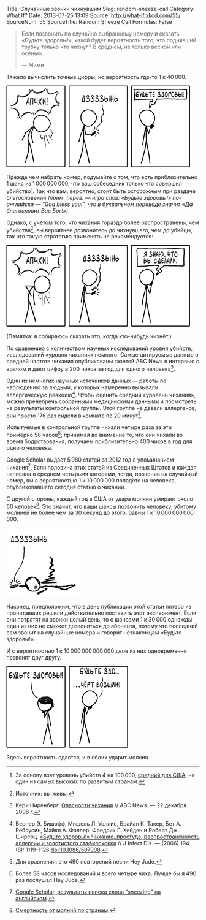Title: Случайные звонки чихнувшим
Slug: random-sneeze-call
Category: What If?
Date: 2013-07-25 13:09
Source: http://what-if.xkcd.com/55/
SourceNum: 55
SourceTitle: Random Sneeze Call
Formulas: False

> Если позвонить по случайно выбранному номеру и сказать «Будьте здоровы!», какой будет вероятность того, что поднявший трубку только что чихнул? В среднем, не только весной или осенью.
>
> — Мими

Тяжело вычислить точные цифры, но вероятность где-то 1 к 40&thinsp;000.

![](/uploads/055-random-sneeze-call/sneeze_success_ru.png "Мими — это более воспитанная сестра Самары из фильма «Звонок».")

Прежде чем набрать номер, подумайте о том, что есть приблизительно 1 шанс из 1&thinsp;000&thinsp;000&thinsp;000, что ваш собеседник только что совершил убийство[^1]. Так что вам, вероятно, стоит быть осторожным при раздаче благословений _(прим. перев. — игра слов: «Будьте здоровы!» по-английски — “God bless you!”, что в буквальном переводе значит «Да благословит Вас Бог!»)_.

Однако, с учётом того, что чихания гораздо более распространены, чем убийства[^2], вы вероятнее дозвонитесь до чихнувшего, чем до убийцы, так что такую стратегию применять не рекомендуется:

![](/uploads/055-random-sneeze-call/sneeze_murder_ru.png "Что ж, и правда.")

(Памятка: я собираюсь сказать это, когда кто-нибудь чихнёт.)

По сравнению с количеством научных исследований уровня убийств, исследований «уровня чихания» немного. Самые цитируемые данные о средней частоте чихания опубликованы газетой ABC News в интервью с врачом и дают цифру в 200 чихов за год для одного человека[^3].

Один из немногих научных источников данных — работы по наблюдению за людьми, у которых намеренно вызывали аллергическую реакцию[^4]. Чтобы оценить средний «уровень чихания», можно пренебречь собранными медицинскими данными и посмотреть на результаты контрольной группы. Этой группе не давали аллергенов, они просто 176 раз сидели в комнате по 20 минут[^5].

Испытуемые в контрольной группе чихали четыре раза за эти примерно 58 часов[^6]; принимая во внимание то, что они чихали во время бодрствования, получаем приблизительно 400 чихов в год для одного человека.

Google Scholar выдает 5&thinsp;980 статей за 2012 год с упоминанием чихания[^7]. Если половина этих статей из Соединенных Штатов и каждая написана в среднем четырьмя авторами, тогда, позвонив на случайный номер, вы с вероятностью 1 к 10&thinsp;000&thinsp;000 попадёте на человека, опубликовавшего сегодня статью о чихании.

С другой стороны, каждый год в США от удара молнии умирает около 60 человек[^8]. Это значит, что ваши шансы позвонить человеку, убитому молнией не более чем за 30 секунд до этого, равны 1 к 10&thinsp;000&thinsp;000&thinsp;000&thinsp;000.

![](/uploads/055-random-sneeze-call/sneeze_lightning_ru.png "Ваш запрос о том, чтобы быть здоровым, был превентивно отклонен.")

Наконец, предположим, что в день публикации этой статьи пятеро из прочитавших решили действительно поставить этот эксперимент. Если они потратят на звонки целый день, то с шансами 1 к 30&thinsp;000 однажды один из них не сможет дозвониться до абонента, потому что последний сам звонит на случайные номера и говорит незнакомцам «Будьте здоровы!».

И с вероятностью 1 к 10&thinsp;000&thinsp;000&thinsp;000&thinsp;000 двое из них одновременно позвонят друг другу.

![](/uploads/055-random-sneeze-call/sneeze_double_ru.png "И это на самом деле менее вероятно, чем дозвониться убийце в течение 30 секунд после убийства.")

Здесь вероятность сдастся, и в обоих ударит молния.

[^1]: За основу взят уровень убийств 4 на 100&thinsp;000, [средний для США](http://www.fbi.gov/about-us/cjis/ucr/crime-in-the-u.s/2011/crime-in-the-u.s.-2011), но один из самых высоких по развитым странам.
[^2]: Источник: вы живы.
[^3]: Кери Ниренберг. [Опасности чихания](http://abcnews.go.com/Health/ColdandFluNews/story?id=6479792&page=1) // ABC News. — 22 декабря 2008 г.
[^4]: Вернер Э. Бишофф, Мишель Л. Уоллис, Брайан K. Такер, Бет A. Ребоусин, Майкл A. Фаллер, Фредрик Г. Хейден и Роберт Дж. Ширерц. [«Будьте здоровы!» Чихание, простуда, распространенность аллергии и золотистого стафилококка](http://jid.oxfordjournals.org/content/194/8/1119.full) // J Infect Dis. — (2006) 194 (8): 1119–1126 [doi:10.1086/507908](doi:10.1086/507908).
[^5]: Для сравнения: это 490 повторений песни Hey Jude.
[^6]: Более 58 часов исследований и всего четыре чиха. Лучше бы я 490 раз послушал Hey Jude.
[^7]: [Google Scholar, результаты поиска слова “sneezing” на английском](http://scholar.google.com/scholar?q=sneezing&hl=en&as_sdt=1%2C22&as_ylo=2012&as_yhi=2012).
[^8]: [Смертность от молний по странам](http://www.vaisala.com/Vaisala%20Documents/Scientific%20papers/Annual_rates_of_lightning_fatalities_by_country.pdf).

